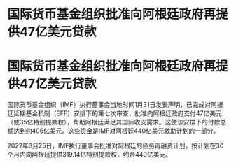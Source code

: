 # 国际货币基金组织批准向阿根廷政府再提供47亿美元贷款

# 国际货币基金组织批准向阿根廷政府再提供47亿美元贷款

国际货币基金组织（IMF）执行董事会当地时间1月31日发表声明，已完成对阿根廷延期基金机制（EFF）安排下的第七次审查，批准向阿根廷政府支付47亿美元（或35亿特别提款权），帮助阿根廷满足其国际收支需求。这使该安排下的付款总额达到约406亿美元。这些资金是IMF对阿根廷440亿美元救助计划的一部分。

2022年3月25日，IMF执行董事会批准对阿根廷的债务再融资计划，按计划在30个月内向阿根廷提供319.14亿特别提款权，约合440亿美元。

